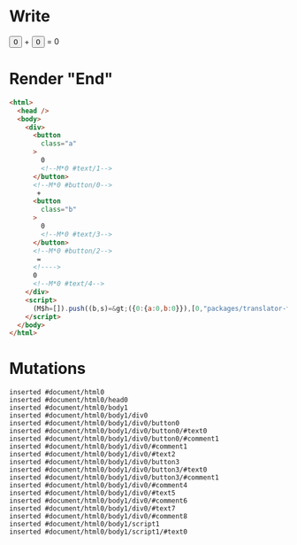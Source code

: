 # Write
  <div><button class=a>0<!M*0 #text/1></button><!M*0 #button/0> + <button class=b>0<!M*0 #text/3></button><!M*0 #button/2> = <!>0<!M*0 #text/4></div><script>(M$h=[]).push((b,s)=>({0:{a:0,b:0}}),[0,"packages/translator-tags/src/__tests__/fixtures/counter-intersection/template.marko_0",])</script>


# Render "End"
```html
<html>
  <head />
  <body>
    <div>
      <button
        class="a"
      >
        0
        <!--M*0 #text/1-->
      </button>
      <!--M*0 #button/0-->
       + 
      <button
        class="b"
      >
        0
        <!--M*0 #text/3-->
      </button>
      <!--M*0 #button/2-->
       = 
      <!---->
      0
      <!--M*0 #text/4-->
    </div>
    <script>
      (M$h=[]).push((b,s)=&gt;({0:{a:0,b:0}}),[0,"packages/translator-tags/src/__tests__/fixtures/counter-intersection/template.marko_0",])
    </script>
  </body>
</html>
```

# Mutations
```
inserted #document/html0
inserted #document/html0/head0
inserted #document/html0/body1
inserted #document/html0/body1/div0
inserted #document/html0/body1/div0/button0
inserted #document/html0/body1/div0/button0/#text0
inserted #document/html0/body1/div0/button0/#comment1
inserted #document/html0/body1/div0/#comment1
inserted #document/html0/body1/div0/#text2
inserted #document/html0/body1/div0/button3
inserted #document/html0/body1/div0/button3/#text0
inserted #document/html0/body1/div0/button3/#comment1
inserted #document/html0/body1/div0/#comment4
inserted #document/html0/body1/div0/#text5
inserted #document/html0/body1/div0/#comment6
inserted #document/html0/body1/div0/#text7
inserted #document/html0/body1/div0/#comment8
inserted #document/html0/body1/script1
inserted #document/html0/body1/script1/#text0
```
